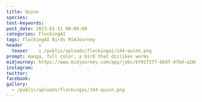 ```yaml
---
title: Quinn
species: 
text-keywords: 
post_date: 2023-01-11 00:00:00
categories: FlockingAI
tags: FlockingAI Birds MidJourney 
header      :
  teaser    : /public/uploads/flockingai/144-quinn.png
prompt: manga, full color, a bird that dislikes worms
midjourney: https://www.midjourney.com/app/jobs/bf91f277-6b9f-47bd-a268-63bcb91d055b
instagram: 
twitter: 
facebook: 
gallery: 
  - /public/uploads/flockingai/144-quinn.png
---
```



